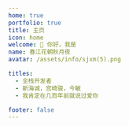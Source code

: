 ```yaml
---
home: true
portfolio: true
title: 主页
icon: home
welcome: 👋 你好，我是
name: 春江花朝秋月夜
avatar: /assets/info/sjxm(5).png

titles:
  - 全栈开发者
  - 新海诚，宫崎骏，今敏
  - 我肯定在几百年前就说过爱你

footer: false
---
```

